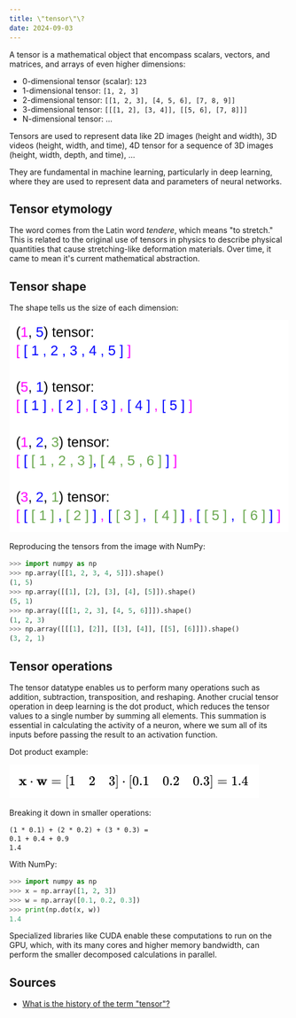 ```yaml
---
title: \"tensor\"\?
date: 2024-09-03
---
```


A tensor is a mathematical object that encompass scalars, vectors, and matrices, and arrays of even higher dimensions:

- 0-dimensional tensor (scalar): `123`
- 1-dimensional tensor: `[1, 2, 3]`
- 2-dimensional tensor: `[[1, 2, 3], [4, 5, 6], [7, 8, 9]]`
- 3-dimensional tensor: `[[[1, 2], [3, 4]], [[5, 6], [7, 8]]]`
- N-dimensional tensor: ...

Tensors are used to represent data like 2D images (height and width), 3D videos (height, width, and time), 4D tensor for a sequence of 3D images (height, width, depth, and time), ...

They are fundamental in machine learning, particularly in deep learning, where they are used to represent data and parameters of neural networks.

## Tensor etymology

The word comes from the Latin word *tendere*, which means "to stretch." This is related to the original use of tensors in physics to describe physical quantities that cause stretching-like deformation materials. Over time, it came to mean it's current mathematical abstraction.

## Tensor shape

The shape tells us the size of each dimension:

![](/images/tensor/tensor.png)

Reproducing the tensors from the image with NumPy:

```py
>>> import numpy as np
>>> np.array([[1, 2, 3, 4, 5]]).shape()
(1, 5)
>>> np.array([[1], [2], [3], [4], [5]]).shape()
(5, 1)
>>> np.array([[[1, 2, 3], [4, 5, 6]]]).shape()
(1, 2, 3)
>>> np.array([[[1], [2]], [[3], [4]], [[5], [6]]]).shape()
(3, 2, 1)
```

## Tensor operations

The tensor datatype enables us to perform many operations such as addition, subtraction, transposition, and reshaping. Another crucial tensor operation in deep learning is the dot product, which reduces the tensor values to a single number by summing all elements. This summation is essential in calculating the activity of a neuron, where we sum all of its inputs before passing the result to an activation function.

Dot product example:

![](/images/tensor/dotproduct.png)

Breaking it down in smaller operations:

```
(1 * 0.1) + (2 * 0.2) + (3 * 0.3) =
0.1 + 0.4 + 0.9
1.4
```

With NumPy:

```py
>>> import numpy as np
>>> x = np.array([1, 2, 3])
>>> w = np.array([0.1, 0.2, 0.3])
>>> print(np.dot(x, w))
1.4
```

Specialized libraries like CUDA enable these computations to run on the GPU, which, with its many cores and higher memory bandwidth, can perform the smaller decomposed calculations in parallel.

## Sources

- [What is the history of the term "tensor"?](https://math.stackexchange.com/questions/2030558)

